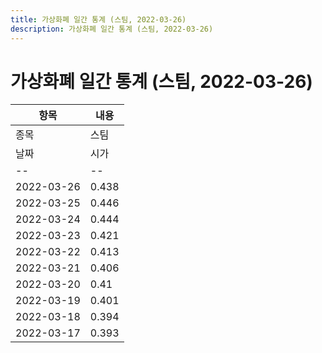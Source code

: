 ```yaml
---
title: 가상화폐 일간 통계 (스팀, 2022-03-26)
description: 가상화폐 일간 통계 (스팀, 2022-03-26)
---
```


가상화폐 일간 통계 (스팀, 2022-03-26)
===

|항목|내용|
|--|--|
|종목|스팀||마켓|KRW-STEEM||종류|일 단위 캔들||기간|2022-03-17T09:00:00 - 2022-03-26T09:00:00|
|날짜|시가|저가|고가|종가|비고|
|--|--|--|--|--|--|
|2022-03-26|0.438|0.432|0.445|0.435|    |
|2022-03-25|0.446|0.434|0.447|0.438|    |
|2022-03-24|0.444|0.431|0.449|0.447|    |
|2022-03-23|0.421|0.421|0.445|0.445|    |
|2022-03-22|0.413|0.409|0.424|0.421|    |
|2022-03-21|0.406|0.397|0.414|0.413|    |
|2022-03-20|0.41|0.401|0.413|0.408|    |
|2022-03-19|0.401|0.397|0.411|0.411|    |
|2022-03-18|0.394|0.389|0.402|0.401|    |
|2022-03-17|0.393|0.387|0.396|0.393|    |
